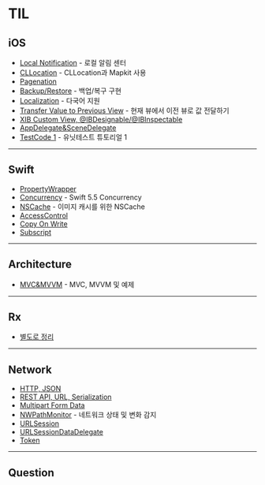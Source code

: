 # TIL

## iOS

- [Local Notification](TIL/Local_Notification.md) - 로컬 알림 센터  
- [CLLocation](TIL/CLLocation.md) - CLLocation과 Mapkit 사용  
- [Pagenation](TIL/Pagenation.md)
- [Backup/Restore](TIL/Backup_Restore.md) - 백업/복구 구현  
- [Localization](TIL/Localization.md) - 다국어 지원  
- [Transfer Value to Previous View](TIL/TransferValueToPreviousView.md) - 현재 뷰에서 이전 뷰로 값 전달하기
- [XIB Custom View, @IBDesignable/@IBInspectable](TIL/Custom_UIView_XIB.md)
- [AppDelegate&SceneDelegate](TIL/AppDelegate&SceneDelegate.md)
- [TestCode 1](TIL/UnitTest1.md) - 유닛테스트 튜토리얼 1
---

## Swift
- [PropertyWrapper](TIL/PropertyWrapper.md)
- [Concurrency](TIL/Concurrency.md) - Swift 5.5 Concurrency
- [NSCache](TIL/NSCache.md) - 이미지 캐시를 위한 NSCache
- [AccessControl](TIL/AccessControl.md)
- [Copy On Write](TIL/CopyOnWrite.md)
- [Subscript](TIL/Subscript.md)
---

## Architecture

- [MVC&MVVM](TIL/MVC&MVVM.md) - MVC, MVVM 및 예제

---

## Rx
- [별도로 정리](https://github.com/JD-man/StudyRx)

---

## Network

- [HTTP, JSON](TIL/HTTP_JSON.md)
- [REST API, URL, Serialization](TIL/RESTAPI_URL_Serialization.md)
- [Multipart Form Data](TIL/Multipart_Form_Data.md)
- [NWPathMonitor](TIL/NWPathMonitor.md) - 네트워크 상태 및 변화 감지  
- [URLSession](TIL/URLSession.md)
- [URLSessionDataDelegate](TIL/URLSessionDataDelegate.md)
- [Token](TIL/Token.md)

---

## Question